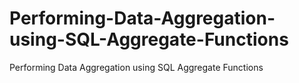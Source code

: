 # Performing-Data-Aggregation-using-SQL-Aggregate-Functions
Performing Data Aggregation using SQL Aggregate Functions
